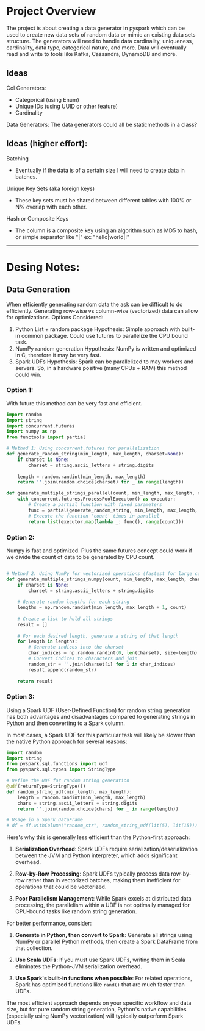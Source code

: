 # Project Overview
The project is about creating a data generator in pyspark which can be used to create new data sets of random data or mimic an existing data sets structure. The generators will need to handle data cardinality, uniqueness, cardinality, data type, categorical nature, and more. Data will eventually read and write to tools like Kafka, Cassandra, DynamoDB and more.


## Ideas
Col Generators:
- Categorical (using Enum)
- Unique IDs (using UUID or other feature)
- Cardinality 

Data Generators:
The data generators could all be staticmethods in a class?



## Ideas (higher effort):
Batching
- Eventually if the data is of a certain size I will need to create data in batches.

Unique Key Sets (aka foreign keys)
- These key sets must be shared between different tables with 100% or N% overlap with each other.

Hash or Composite Keys
- The column is a composite key using an algorithm such as MD5 to hash, or simple separator like "|" ex: "hello|world|!"


--- 
# Desing Notes:

## Data Generation
When efficiently generating random data the ask can be difficult to do efficiently. Generating row-wise vs column-wise (vectorized) data can allow for optimizations.
Options Considered:
1. Python List + random package 
    Hypothesis: Simple approach with built-in common package. Could use futures to parallelize the CPU bound task.
2. NumPy random generation
    Hypothesis: NumPy is written and optimized in C, therefore it may be very fast.
3. Spark UDFs
    Hypothesis: Spark can be parallelized to may workers and servers. So, in a hardware positive (many CPUs + RAM) this method could win.

### Option 1:
With future this method can be very fast and efficient.
```python
import random
import string
import concurrent.futures
import numpy as np
from functools import partial

# Method 1: Using concurrent.futures for parallelization
def generate_random_string(min_length, max_length, charset=None):
    if charset is None:
        charset = string.ascii_letters + string.digits
    
    length = random.randint(min_length, max_length)
    return ''.join(random.choice(charset) for _ in range(length))

def generate_multiple_strings_parallel(count, min_length, max_length, charset=None):
    with concurrent.futures.ProcessPoolExecutor() as executor:
        # Create a partial function with fixed parameters
        func = partial(generate_random_string, min_length, max_length, charset)
        # Execute the function 'count' times in parallel
        return list(executor.map(lambda _: func(), range(count)))
```

### Option 2:
Numpy is fast and optimized. Plus the same futures concept could work if we divide the count of data to be generated by CPU count.
```python

# Method 2: Using NumPy for vectorized operations (fastest for large counts)
def generate_multiple_strings_numpy(count, min_length, max_length, charset=None):
    if charset is None:
        charset = string.ascii_letters + string.digits
    
    # Generate random lengths for each string
    lengths = np.random.randint(min_length, max_length + 1, count)
    
    # Create a list to hold all strings
    result = []
    
    # For each desired length, generate a string of that length
    for length in lengths:
        # Generate indices into the charset
        char_indices = np.random.randint(0, len(charset), size=length)
        # Convert indices to characters and join
        random_str = ''.join(charset[i] for i in char_indices)
        result.append(random_str)
        
    return result
```

### Option 3:
Using a Spark UDF (User-Defined Function) for random string generation has both advantages and disadvantages compared to generating strings in Python and then converting to a Spark column.

In most cases, a Spark UDF for this particular task will likely be slower than the native Python approach for several reasons:

```python
import random
import string
from pyspark.sql.functions import udf
from pyspark.sql.types import StringType

# Define the UDF for random string generation
@udf(returnType=StringType())
def random_string_udf(min_length, max_length):
    length = random.randint(min_length, max_length)
    chars = string.ascii_letters + string.digits
    return ''.join(random.choice(chars) for _ in range(length))

# Usage in a Spark DataFrame
# df = df.withColumn("random_str", random_string_udf(lit(5), lit(15)))
```

Here's why this is generally less efficient than the Python-first approach:

1. **Serialization Overhead**: Spark UDFs require serialization/deserialization between the JVM and Python interpreter, which adds significant overhead.

2. **Row-by-Row Processing**: Spark UDFs typically process data row-by-row rather than in vectorized batches, making them inefficient for operations that could be vectorized.

3. **Poor Parallelism Management**: While Spark excels at distributed data processing, the parallelism within a UDF is not optimally managed for CPU-bound tasks like random string generation.

For better performance, consider:

1. **Generate in Python, then convert to Spark**: Generate all strings using NumPy or parallel Python methods, then create a Spark DataFrame from that collection.

2. **Use Scala UDFs**: If you must use Spark UDFs, writing them in Scala eliminates the Python-JVM serialization overhead.

3. **Use Spark's built-in functions when possible**: For related operations, Spark has optimized functions like `rand()` that are much faster than UDFs.

The most efficient approach depends on your specific workflow and data size, but for pure random string generation, Python's native capabilities (especially using NumPy vectorization) will typically outperform Spark UDFs.